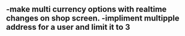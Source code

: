 -make multi currency options with realtime changes on shop screen.
-impliment multipple address for a user and limit it to 3
-